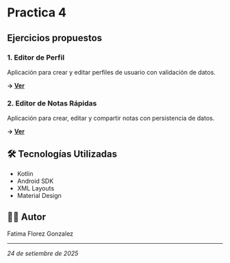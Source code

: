# Practica 4

## Ejercicios propuestos

### 1.  Editor de Perfil
Aplicación para crear y editar perfiles de usuario con validación de datos.

**→ [Ver](./EditorPerfil/)**

### 2.  Editor de Notas Rápidas  
Aplicación para crear, editar y compartir notas con persistencia de datos.

**→ [Ver](./EditorNotas/)**

## 🛠️ Tecnologías Utilizadas
- Kotlin
- Android SDK
- XML Layouts
- Material Design

## 👨‍💻 Autor
Fatima Florez Gonzalez

---
*24 de setiembre de 2025*

